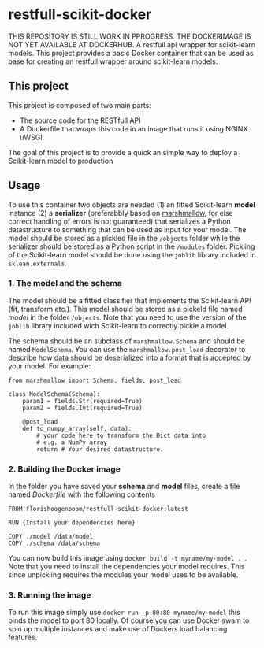 # restfull-scikit-docker

THIS REPOSITORY IS STILL WORK IN PPROGRESS. THE DOCKERIMAGE IS NOT YET AVAILABLE AT DOCKERHUB.
A restfull api wrapper for scikit-learn models. This project provides a basic 
Docker container that can be used as base for creating an restfull wrapper around
scikit-learn models. 

## This project
This project is composed of two main parts:
- The source code for the RESTfull API
- A Dockerfile that wraps this code in an image that runs it using NGINX uWSGI.

The goal of this project is to provide a quick an simple way to deploy a Scikit-learn
model to production

## Usage
To use this container two objects are needed (1) an fitted Scikit-learn __model__ instance 
(2) a __serializer__ (preferabbly based on 
[marshmallow](https://marshmallow.readthedocs.io/en/latest/), for else correct handling
of errors is not guaranteed) that serializes a Python datastructure to something 
that can be used as input for your model.  The model should be stored as a pickled file
in the `/objects` folder while the serializer should be stored as a Python script in the
`/modules` folder. Pickling of the Scikit-learn model should be done using the `joblib`
library included in `sklean.externals`.

### 1. The model and the schema
The model should be a fitted classifier that implements the Scikit-learn API (fit, transform 
etc.). This model should be stored as a pickeld file named _model_ in the folder `/objects`.
Note that you need to use the version of the `joblib` library included wich Scikit-learn
to correctly pickle a model.

The schema should be an subclass of `marshmallow.Schema` and should be named `ModelSchema`.
You can use the `marshmallow.post_load` decorator to describe how data should be deserialized
into a format that is accepted by your model. For example:

```{python}
from marshmallow import Schema, fields, post_load

class ModelSchema(Schema):
    param1 = fields.Str(required=True)
    param2 = fields.Int(required=True)

    @post_load
    def to_numpy_array(self, data):
        # your code here to transform the Dict data into 
        # e.g. a NumPy array
        return # Your desired datastructure.
``` 

### 2. Building the Docker image
In the folder you have saved your __schema__ and __model__ files, create a file named 
_Dockerfile_ with the following contents
```{Dockerfile}
FROM florishoogenboom/restfull-scikit-docker:latest

RUN {Install your dependencies here}

COPY ./model /data/model
COPY ./schema /data/schema
```
You can now build this image using `docker build -t myname/my-model . `. Note that you need
to install the dependencies your model requires. This since unpickling requires the modules 
your model uses to be available.

### 3. Running the image
To run this image simply use `docker run -p 80:80 myname/my-model` this binds the 
model to port 80 locally. Of course you can use Docker swam to spin up multiple instances and
make use of Dockers load balancing features.

